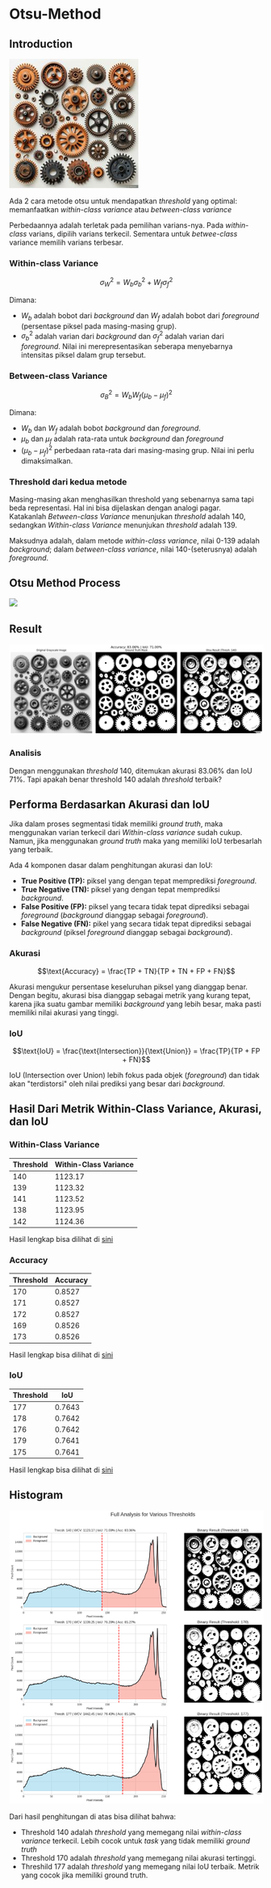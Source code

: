 # Otsu-Method

## Introduction
![](https://github.com/ThomasArtemius/Otsu-Method/blob/main/Image_otsu%20min.jpg)

Ada 2 cara metode otsu untuk mendapatkan *threshold* yang optimal: memanfaatkan *within-class variance* atau *between-class variance*

Perbedaannya adalah terletak pada pemilihan varians-nya. Pada *within-class* varians, dipilih varians terkecil. Sementara untuk *betwee-class* variance memilih varians terbesar.

### Within-class Variance

$$\sigma_W^2 = W_b\sigma_b^2 + W_f\sigma_f^2$$

Dimana:
- $W_b$ adalah bobot dari *background* dan $W_f$ adalah bobot dari *foreground* (persentase piksel pada masing-masing grup).
- $\sigma_b^2$ adalah varian dari *background* dan $\sigma_f^2$ adalah varian dari *foreground*. Nilai ini merepresentasikan seberapa menyebarnya intensitas piksel dalam grup tersebut.

### Between-class Variance

$$\sigma_B^2 = W_b W_f (\mu_b - \mu_f)^2$$

Dimana:
- $W_b$ dan $W_f$ adalah bobot *background* dan *foreground*.
- $\mu_b$ dan $\mu_f$ adalah rata-rata untuk *background* dan *foreground*
- $(\mu_b - \mu_f)^2$ perbedaan rata-rata dari masing-masing grup. Nilai ini perlu dimaksimalkan.

### Threshold dari kedua metode

Masing-masing akan menghasilkan threshold yang sebenarnya sama tapi beda representasi. Hal ini bisa dijelaskan dengan analogi pagar.\
Katakanlah *Between-class Variance* menunjukan *threshold* adalah 140, sedangkan *Within-class Variance* menunjukan *threshold* adalah 139.

Maksudnya adalah, dalam metode *within-class variance*, nilai 0-139 adalah *background*; dalam *between-class variance*, nilai 140-(seterusnya) adalah *foreground*.

## Otsu Method Process
![](https://github.com/ThomasArtemius/Otsu-Method/blob/main/Otsu_Process%20min.gif)

## Result
![](https://github.com/ThomasArtemius/Otsu-Method/blob/main/Result_Within_Class.png)

### Analisis

Dengan menggunakan *threshold* 140, ditemukan akurasi 83.06% dan IoU 71%. Tapi apakah benar threshold 140 adalah *threshold* terbaik?

## Performa Berdasarkan Akurasi dan IoU

Jika dalam proses segmentasi tidak memiliki *ground truth*, maka menggunakan varian terkecil dari *Within-class variance* sudah cukup. Namun, jika menggunakan *ground truth* maka yang memiliki IoU terbesarlah yang terbaik.

Ada 4 komponen dasar dalam penghitungan akurasi dan IoU:
- **True Positive (TP):** piksel yang dengan tepat memprediksi *foreground*.
- **True Negative (TN):** piksel yang dengan tepat memprediksi *background*.
- **False Positive (FP):** piksel yang tecara tidak tepat diprediksi sebagai *foreground* (*background* dianggap sebagai *foreground*).
- **False Negative (FN):** pikel yang secara tidak tepat diprediksi sebagai *background* (piksel *foreground* dianggap sebagai *background*).

### Akurasi
$$\text{Accuracy} = \frac{TP + TN}{TP + TN + FP + FN}$$

Akurasi mengukur persentase keseluruhan piksel yang dianggap benar. Dengan begitu, akurasi bisa dianggap sebagai metrik yang kurang tepat, karena jika suatu gambar memiliki *background* yang lebih besar, maka pasti memiliki nilai akurasi yang tinggi.

### IoU
$$\text{IoU} = \frac{\text{Intersection}}{\text{Union}} = \frac{TP}{TP + FP + FN}$$

IoU (Intersection over Union) lebih fokus pada objek (*foreground*) dan tidak akan "terdistorsi" oleh nilai prediksi yang besar dari *background*.

## Hasil Dari Metrik Within-Class Variance, Akurasi, dan IoU

### Within-Class Variance

| Threshold | Within-Class Variance |
|-----------|------------------------|
| 140       | 1123.17                |
| 139       | 1123.32                |
| 141       | 1123.52                |
| 138       | 1123.95                |
| 142       | 1124.36                |

Hasil lengkap bisa dilihat di [sini](https://github.com/ThomasArtemius/Otsu-Method/blob/main/Analysis_Sorted_by_Variance.csv)

### Accuracy
| Threshold | Accuracy |
|-----------|----------|
| 170       | 0.8527   |
| 171       | 0.8527   |
| 172       | 0.8527   |
| 169       | 0.8526   |
| 173       | 0.8526   |

Hasil lengkap bisa dilihat di [sini](https://github.com/ThomasArtemius/Otsu-Method/blob/main/Analysis_Sorted_by_Accuracy.csv)

### IoU
| Threshold | IoU    |
|-----------|--------|
| 177       | 0.7643 |
| 178       | 0.7642 |
| 176       | 0.7642 |
| 179       | 0.7641 |
| 175       | 0.7641 |

Hasil lengkap bisa dilihat di [sini](https://github.com/ThomasArtemius/Otsu-Method/blob/main/Analysis_Sorted_by_IoU.csv)

## Histogram
![](https://github.com/ThomasArtemius/Otsu-Method/blob/main/histogram_best_metrics.png)

Dari hasil penghitungan di atas bisa dilihat bahwa:
- Threshold 140 adalah *threshold* yang memegang nilai *within-class variance* terkecil. Lebih cocok untuk *task* yang tidak memiliki *ground truth*
- Threshold 170 adalah *threshold* yang memegang nilai akurasi tertinggi.
- Threshild 177 adalah *threshold* yang memegang nilai IoU terbaik. Metrik yang cocok jika memiliki ground truth.
